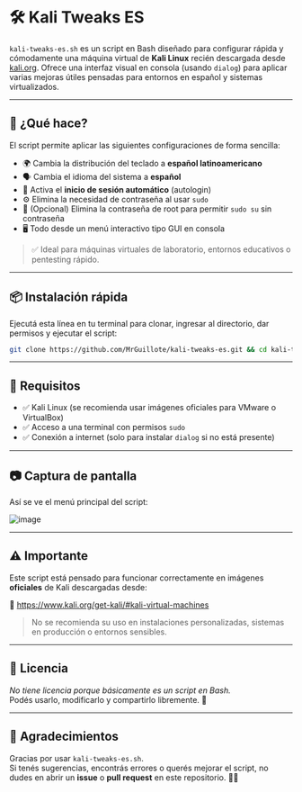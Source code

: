 # 🛠️ Kali Tweaks ES

`kali-tweaks-es.sh` es un script en Bash diseñado para configurar rápida y cómodamente una máquina virtual de **Kali Linux** recién descargada desde [kali.org](https://www.kali.org/get-kali/#kali-virtual-machines). Ofrece una interfaz visual en consola (usando `dialog`) para aplicar varias mejoras útiles pensadas para entornos en español y sistemas virtualizados.

---

## 🚀 ¿Qué hace?

El script permite aplicar las siguientes configuraciones de forma sencilla:

- 🌍 Cambia la distribución del teclado a **español latinoamericano**
- 🗣️ Cambia el idioma del sistema a **español**
- 🔐 Activa el **inicio de sesión automático** (autologin)
- ⚙️ Elimina la necesidad de contraseña al usar `sudo`
- 🛑 (Opcional) Elimina la contraseña de root para permitir `sudo su` sin contraseña
- 🖥️ Todo desde un menú interactivo tipo GUI en consola

> ✅ Ideal para máquinas virtuales de laboratorio, entornos educativos o pentesting rápido.

---

## 📦 Instalación rápida

Ejecutá esta línea en tu terminal para clonar, ingresar al directorio, dar permisos y ejecutar el script:

```bash
git clone https://github.com/MrGuillote/kali-tweaks-es.git && cd kali-tweaks-es && chmod +x kali-tweaks-es.sh && sudo ./kali-tweaks-es.sh
```

---

## 🧰 Requisitos

- ✅ Kali Linux (se recomienda usar imágenes oficiales para VMware o VirtualBox)
- ✅ Acceso a una terminal con permisos `sudo`
- ✅ Conexión a internet (solo para instalar `dialog` si no está presente)

---

## 📷 Captura de pantalla

Así se ve el menú principal del script:

![image](https://github.com/MrGuillote/Teclado_Espanol_Kali_Linux/assets/89352244/60022b39-c6b8-443c-9872-4bb6d6434bf0)

---

## ⚠️ Importante

Este script está pensado para funcionar correctamente en imágenes **oficiales** de Kali descargadas desde:

🔗 https://www.kali.org/get-kali/#kali-virtual-machines

> No se recomienda su uso en instalaciones personalizadas, sistemas en producción o entornos sensibles.

---

## 📖 Licencia

_No tiene licencia porque básicamente es un script en Bash._  
Podés usarlo, modificarlo y compartirlo libremente. 🙌

---

## 🤝 Agradecimientos

Gracias por usar `kali-tweaks-es.sh`.  
Si tenés sugerencias, encontrás errores o querés mejorar el script, no dudes en abrir un **issue** o **pull request** en este repositorio. 🧑‍💻
